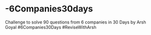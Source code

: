 # -6Companies30days
Challenge to solve 90 questions from 6 companies in 30 Days by Arsh Goyal #6Companies30Days #ReviseWithArsh
